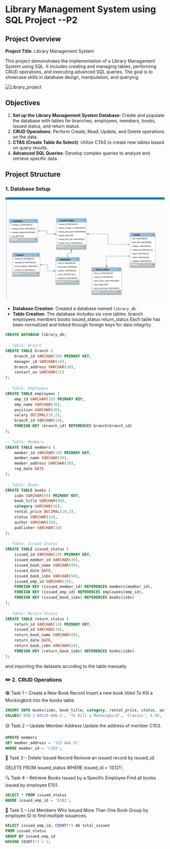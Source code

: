 # Library Management System using SQL Project --P2

## Project Overview

**Project Title**: Library Management System  

This project demonstrates the implementation of a Library Management System using SQL. It includes creating and managing tables, performing CRUD operations, and executing advanced SQL queries. The goal is to showcase skills in database design, manipulation, and querying.

![Library_project](https://github.com/najirh/Library-System-Management---P2/blob/main/library.jpg)

## Objectives

1. **Set up the Library Management System Database**: Create and populate the database with tables for branches, employees, members, books, issued status, and return status.
2. **CRUD Operations**: Perform Create, Read, Update, and Delete operations on the data.
3. **CTAS (Create Table As Select)**: Utilize CTAS to create new tables based on query results.
4. **Advanced SQL Queries**: Develop complex queries to analyze and retrieve specific data.

## Project Structure

### 1. Database Setup
![ERD](https://github.com/AdhavanHero/MY-SQL-Projects/blob/main/Library%20System%20Management/ERD.PNG)

- **Database Creation**: Created a database named `library_db`.
- **Table Creation**: The database includes six core tables:
branch
employees
members
books
issued_status
return_status
Each table has been normalized and linked through foreign keys for data integrity.

```sql
CREATE DATABASE library_db;

-- Table: Branch
CREATE TABLE branch (
    branch_id VARCHAR(10) PRIMARY KEY,
    manager_id VARCHAR(10),
    branch_address VARCHAR(30),
    contact_no VARCHAR(15)
);

-- Table: Employees
CREATE TABLE employees (
    emp_id VARCHAR(10) PRIMARY KEY,
    emp_name VARCHAR(30),
    position VARCHAR(30),
    salary DECIMAL(10,2),
    branch_id VARCHAR(10),
    FOREIGN KEY (branch_id) REFERENCES branch(branch_id)
);

-- Table: Members
CREATE TABLE members (
    member_id VARCHAR(10) PRIMARY KEY,
    member_name VARCHAR(30),
    member_address VARCHAR(30),
    reg_date DATE
);

-- Table: Books
CREATE TABLE books (
    isbn VARCHAR(50) PRIMARY KEY,
    book_title VARCHAR(80),
    category VARCHAR(30),
    rental_price DECIMAL(10,2),
    status VARCHAR(10),
    author VARCHAR(30),
    publisher VARCHAR(30)
);

-- Table: Issued Status
CREATE TABLE issued_status (
    issued_id VARCHAR(10) PRIMARY KEY,
    issued_member_id VARCHAR(30),
    issued_book_name VARCHAR(80),
    issued_date DATE,
    issued_book_isbn VARCHAR(50),
    issued_emp_id VARCHAR(10),
    FOREIGN KEY (issued_member_id) REFERENCES members(member_id),
    FOREIGN KEY (issued_emp_id) REFERENCES employees(emp_id),
    FOREIGN KEY (issued_book_isbn) REFERENCES books(isbn)
);

-- Table: Return Status
CREATE TABLE return_status (
    return_id VARCHAR(10) PRIMARY KEY,
    issued_id VARCHAR(30),
    return_book_name VARCHAR(80),
    return_date DATE,
    return_book_isbn VARCHAR(50),
    FOREIGN KEY (return_book_isbn) REFERENCES books(isbn)
);
```

and importing the datasets accoding to the table manually

### ✏️ 2. CRUD Operations
🟢 Task 1 – Create a New Book Record
Insert a new book titled To Kill a Mockingbird into the books table.
```sql
INSERT INTO books(isbn, book_title, category, rental_price, status, author, publisher)
VALUES('978-1-60129-456-2', 'To Kill a Mockingbird', 'Classic', 6.00, 'yes', 'Harper Lee', 'J.B. Lippincott & Co.');
```

🟡 Task 2 – Update Member Address
Update the address of member C103.
```sql
UPDATE members
SET member_address = '125 Oak St'
WHERE member_id = 'C103';
```

🔴 Task 3 – Delete Issued Record
Remove an issued record by issued_id.

DELETE FROM issued_status
WHERE issued_id = 'IS121';

🔍 Task 4 – Retrieve Books Issued by a Specific Employee
Find all books issued by employee E101.
```sql
SELECT * FROM issued_status
WHERE issued_emp_id = 'E101';
```

👥 Task 5 – List Members Who Issued More Than One Book
Group by employee ID to find multiple issuances.
```sql
SELECT issued_emp_id, COUNT(*) AS total_issued
FROM issued_status
GROUP BY issued_emp_id
HAVING COUNT(*) > 1;
```


```

